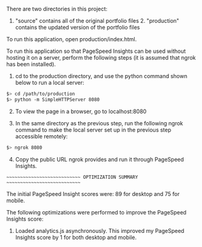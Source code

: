 There are two directories in this project:

1. "source" contains all of the original portfolio files 2. "production"
contains the updated version of the portfolio files

To run this application, open production/index.html.

To run this application so that PageSpeed Insights can be used without hosting
it on a server, perform the following steps (it is assumed that ngrok has been
installed).

1. cd to the production directory, and use the python command shown below to run
a local server:

```bash
$> cd /path/to/production
$> python -m SimpleHTTPServer 8080
```

2. To view the page in a browser, go to localhost:8080

3. In the same directory as the previous step, run the following ngrok command
to make the local server set up in the previous step accessible remotely:

``` bash
$> ngrok 8080
```

4. Copy the public URL ngrok provides and run it through PageSpeed Insights.

~~~~~~~~~~~~~~~~~~~~~~~~~~~~~~~~~~~~~~~~~~~~~~~~~~~~~~~~~~~~~~~~~~~~~~~~~~~~
~~~~~~~~~~~~~~~~~~~~~~~~~~~ OPTIMIZATION SUMMARY ~~~~~~~~~~~~~~~~~~~~~~~~~~~
~~~~~~~~~~~~~~~~~~~~~~~~~~~~~~~~~~~~~~~~~~~~~~~~~~~~~~~~~~~~~~~~~~~~~~~~~~~~

The initial PageSpeed Insight scores were: 89 for desktop and 75 for mobile.

The following optimizations were performed to improve the PageSpeed Insights
score:

1. Loaded analytics.js asynchronously. This improved my PageSpeed Insights
score by 1 for both desktop and mobile.

